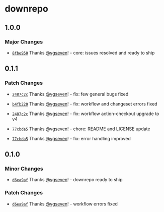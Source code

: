 # downrepo

## 1.0.0

### Major Changes

- [`8fbe950`](https://github.com/silver-radium/downrepo/commit/8fbe950fdf45b4f10be263bdf44ebfd3a3e33226) Thanks [@vgseven](https://github.com/vgseven)! - core: issues resolved and ready to ship

## 0.1.1

### Patch Changes

- [`2487c2c`](https://github.com/silver-radium/downrepo/commit/2487c2ccb9c2a8753867005ce7bd720c5cc38768) Thanks [@vgseven](https://github.com/vgseven)! - fix: few general bugs fixed

- [`b4fb220`](https://github.com/silver-radium/downrepo/commit/b4fb2200816cd94bc06323510cf5a642303e399c) Thanks [@vgseven](https://github.com/vgseven)! - fix: workflow and changeset errors fixed

- [`2487c2c`](https://github.com/silver-radium/downrepo/commit/2487c2ccb9c2a8753867005ce7bd720c5cc38768) Thanks [@vgseven](https://github.com/vgseven)! - fix: workflow action-checkout upgrade to v4

- [`77cbda5`](https://github.com/silver-radium/downrepo/commit/77cbda536c8bd31543202ceef07352642b778b6c) Thanks [@vgseven](https://github.com/vgseven)! - chore: README and LICENSE update

- [`77cbda5`](https://github.com/silver-radium/downrepo/commit/77cbda536c8bd31543202ceef07352642b778b6c) Thanks [@vgseven](https://github.com/vgseven)! - fix: error handling improved

## 0.1.0

### Minor Changes

- [`d6ea9af`](https://github.com/vgseven/downrepo/commit/d6ea9af8e79264259a1dde9925466c1a62f8bac0) Thanks [@vgseven](https://github.com/vgseven)! - downrepo ready to ship

### Patch Changes

- [`d6ea9af`](https://github.com/vgseven/downrepo/commit/d6ea9af8e79264259a1dde9925466c1a62f8bac0) Thanks [@vgseven](https://github.com/vgseven)! - workflow errors fixed
